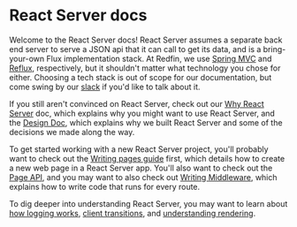 # React Server docs

Welcome to the React Server docs!  React Server assumes a separate back end
server to serve a JSON api that it can call to get its data, and is a
bring-your-own Flux implementation stack.  At Redfin, we use
[Spring MVC](http://docs.spring.io/spring/docs/current/spring-framework-reference/html/mvc.html)
and [Reflux](https://github.com/reflux/refluxjs), respectively, but it shouldn't
matter what technology you chose for either.  Choosing a tech stack is out of
scope for our documentation, but come swing by our [slack](https://slack.react-server.io/) if you'd like to talk
about it.

If you still aren't convinced on React Server, check out our
[Why React Server](https://react-server.io/docs/intro/why-react-server) doc, which explains why you might want
to use React Server, and the [Design Doc](https://react-server.io/docs/intro/design), which explains why we
built React Server and some of the decisions we made along the way.

To get started working with a new React Server project, you'll probably want to
check out the [Writing pages guide](https://react-server.io/docs/guides/writing-pages) first, which details how
to create a new web page in a React Server app.  You'll also want to check out
the [Page API](https://react-server.io/docs/page-api), and you may want to also check out
[Writing Middleware](https://react-server.io/docs/guides/writing-middleware), which explains how to write code
that runs for every route.

To dig deeper into understanding React Server, you may want to learn about
[how logging works](https://react-server.io/docs/guides/logging), [client transitions](https://react-server.io/docs/guides/client-transitions),
and [understanding rendering](https://react-server.io/docs/guides/understanding-rendering).
